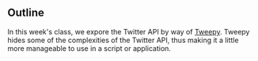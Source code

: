 ## Outline

In this week's class, we expore the Twitter API by way of [Tweepy](docs.tweepy.org).  Tweepy hides some of the complexities of the Twitter API, thus making it a little more manageable to use in a script or application.

